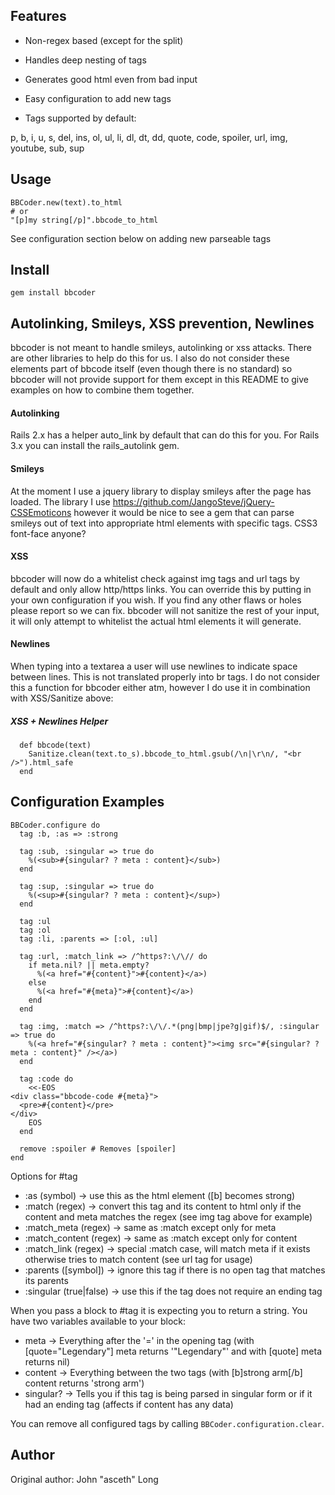 Features
--------

* Non-regex based (except for the split)
* Handles deep nesting of tags
* Generates good html even from bad input
* Easy configuration to add new tags

* Tags supported by default:

p, b, i, u, s, del, ins, ol, ul, li, dl, dt, dd, quote, code, spoiler, url, img, youtube, sub, sup

Usage
--------

    BBCoder.new(text).to_html
    # or
    "[p]my string[/p]".bbcode_to_html

See configuration section below on adding new parseable tags


Install
-------

    gem install bbcoder


Autolinking, Smileys, XSS prevention, Newlines
--------------------------------------

bbcoder is not meant to handle smileys, autolinking or xss attacks.  There are other libraries to help do this for us.  I also do not consider these elements part of bbcode itself (even though there is no standard) so bbcoder will not provide support for them except in this README to give examples on how to combine them together.


#### Autolinking
Rails 2.x has a helper auto_link by default that can do this for you.  For Rails 3.x you can install the rails_autolink gem.


#### Smileys
At the moment I use a jquery library to display smileys after the page has loaded.  The library I use https://github.com/JangoSteve/jQuery-CSSEmoticons however it would be nice to see a gem that can parse smileys out of text into appropriate html elements with specific tags.  CSS3 font-face anyone?


#### XSS
bbcoder will now do a whitelist check against img tags and url tags by default and only allow http/https links.  You can override this by putting in your own configuration if you wish.  If you find any other flaws or holes please report so we can fix.  bbcoder will not sanitize the rest of your input, it will only attempt to whitelist the actual html elements it will generate.


#### Newlines
When typing into a textarea a user will use newlines to indicate space between lines.  This is not translated properly into br tags.  I do not consider this a function for bbcoder either atm, however I do use it in combination with XSS/Sanitize above:


##### XSS + Newlines Helper
      def bbcode(text)
        Sanitize.clean(text.to_s).bbcode_to_html.gsub(/\n|\r\n/, "<br />").html_safe
      end


Configuration Examples
-----------------------

    BBCoder.configure do
      tag :b, :as => :strong

      tag :sub, :singular => true do
        %(<sub>#{singular? ? meta : content}</sub>)
      end

      tag :sup, :singular => true do
        %(<sup>#{singular? ? meta : content}</sup>)
      end

      tag :ul
      tag :ol
      tag :li, :parents => [:ol, :ul]

      tag :url, :match_link => /^https?:\/\// do
        if meta.nil? || meta.empty?
          %(<a href="#{content}">#{content}</a>)
        else
          %(<a href="#{meta}">#{content}</a>)
        end
      end

      tag :img, :match => /^https?:\/\/.*(png|bmp|jpe?g|gif)$/, :singular => true do
        %(<a href="#{singular? ? meta : content}"><img src="#{singular? ? meta : content}" /></a>)
      end

      tag :code do
        <<-EOS
    <div class="bbcode-code #{meta}">
      <pre>#{content}</pre>
    </div>
        EOS
      end

      remove :spoiler # Removes [spoiler]
    end


Options for #tag

* :as (symbol) -> use this as the html element ([b] becomes strong)
* :match (regex) -> convert this tag and its content to html only if the content and meta matches the regex (see img tag above for example)
* :match_meta (regex) -> same as :match except only for meta
* :match_content (regex) -> same as :match except only for content
* :match_link (regex) -> special :match case, will match meta if it exists otherwise tries to match content (see url tag for usage)
* :parents ([symbol]) -> ignore this tag if there is no open tag that matches its parents
* :singular (true|false) -> use this if the tag does not require an ending tag


When you pass a block to #tag it is expecting you to return a string.  You have two variables available to your block:

* meta -> Everything after the '=' in the opening tag (with [quote="Legendary"] meta returns '"Legendary"' and with [quote] meta returns nil)
* content -> Everything between the two tags (with [b]strong arm[/b] content returns 'strong arm')
* singular? -> Tells you if this tag is being parsed in singular form or if it had an ending tag (affects if content has any data)

You can remove all configured tags by calling `BBCoder.configuration.clear`.

Author
------

Original author: John "asceth" Long


